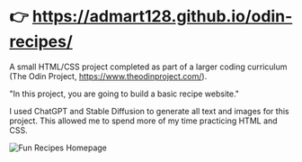 # 👉 https://admart128.github.io/odin-recipes/

A small HTML/CSS project completed as part of a larger coding curriculum (The Odin Project, https://www.theodinproject.com/).

"In this project, you are going to build a basic recipe website."

I used ChatGPT and Stable Diffusion to generate all text and images for this project.
This allowed me to spend more of my time practicing HTML and CSS.

![Fun Recipes Homepage](../odin-recipes/images/odin-recipes-preview.png)